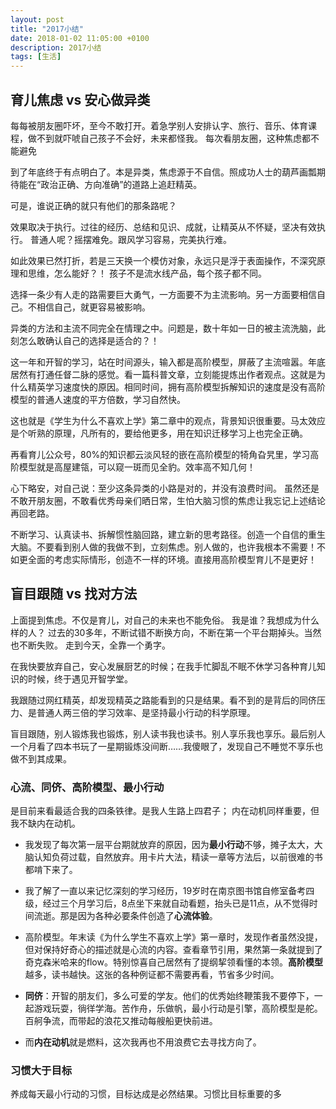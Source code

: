 ```yaml
---
layout: post
title: "2017小结"
date: 2018-01-02 11:05:00 +0100
description: 2017小结
tags: [生活]
---
```

## 育儿焦虑 vs 安心做异类

每每被朋友圈吓坏，至今不敢打开。着急学别人安排认字、旅行、音乐、体育课程，做不到就吓唬自己孩子不会好，未来都怪我。
每次看朋友圈，这种焦虑都不能避免

到了年底终于有点明白了。本是异类，焦虑源于不自信。照成功人士的葫芦画瓢期待能在“政治正确、方向准确”的道路上追赶精英。

可是，谁说正确的就只有他们的那条路呢？

效果取决于执行。过往的经历、总结和见识、成就，让精英从不怀疑，坚决有效执行。
普通人呢？摇摆难免。跟风学习容易，完美执行难。

如此效果已然打折，若是三天换一个模仿对象，永远只是浮于表面操作，不深究原理和思维，怎么能好？！
孩子不是流水线产品，每个孩子都不同。

选择一条少有人走的路需要巨大勇气，一方面要不为主流影响。另一方面要相信自己。不相信自己，就更容易被影响。

异类的方法和主流不同完全在情理之中。问题是，数十年如一日的被主流洗脑，此刻怎么敢确认自己的选择是适合的？！

这一年和开智的学习，站在时间源头，输入都是高阶模型，屏蔽了主流喧嚣。年底居然有打通任督二脉的感觉。看一篇科普文章，立刻能提炼出作者观点。这就是为什么精英学习速度快的原因。相同时间，拥有高阶模型拆解知识的速度是没有高阶模型的普通人速度的平方倍数，学习自然快。

这也就是《学生为什么不喜欢上学》第二章中的观点，背景知识很重要。马太效应是个听熟的原理，凡所有的，要给他更多，用在知识迁移学习上也完全正确。

再看育儿公众号，80%的知识都云淡风轻的嵌在高阶模型的犄角旮旯里，学习高阶模型就是高屋建瓴，可以窥一斑而见全豹。效率高不知几何！

心下略安，对自己说：至少这条异类的小路是对的，并没有浪费时间。
虽然还是不敢开朋友圈，不敢看优秀母亲们晒日常，生怕大脑习惯的焦虑让我忘记上述结论再回老路。

不断学习、认真读书、拆解惯性脑回路，建立新的思考路径。创造一个自信的重生大脑。不要看到别人做的我做不到，立刻焦虑。别人做的，也许我根本不需要！不如更全面的考虑实际情形，创造不一样的环境。直接用高阶模型育儿不是更好！

## 盲目跟随 vs 找对方法
上面提到焦虑。不仅是育儿，对自己的未来也不能免俗。
我是谁？我想成为什么样的人？
过去的30多年，不断试错不断换方向，不断在第一个平台期掉头。当然也不断失败。
走到今天，全靠一个勇字。

在我快要放弃自己，安心发展厨艺的时候；在我手忙脚乱不眠不休学习各种育儿知识的时候，终于遇见开智学堂。

我跟随过网红精英，却发现精英之路能看到的只是结果。看不到的是背后的同侪压力、是普通人两三倍的学习效率、是坚持最小行动的科学原理。

盲目跟随，别人锻炼我也锻炼，别人读书我也读书。别人享乐我也享乐。最后别人一个月看了四本书玩了一星期锻炼没间断……我傻眼了，发现自己不睡觉不享乐也做不到其成果。

### 心流、同侪、高阶模型、最小行动

是目前来看最适合我的四条铁律。是我人生路上四君子；
内在动机同样重要，但我不缺内在动机。

- 我发现了每次第一层平台期就放弃的原因，因为**最小行动**不够，摊子太大，大脑认知负荷过载，自然放弃。用卡片大法，精读一章等方法后，以前很难的书都啃下来了。

- 我了解了一直以来记忆深刻的学习经历，19岁时在南京图书馆自修室备考四级，经过三个月学习后，8点坐下来就自动看题，抬头已是11点，从不觉得时间流逝。那是因为各种必要条件创造了**心流体验**。

- 高阶模型。年末读《为什么学生不喜欢上学》第一章时，发现作者虽然没提，但对保持好奇心的描述就是心流的内容。查看章节引用，果然第一条就提到了奇克森米哈来的flow。特别惊喜自己居然有了提纲挈领看懂的本领。**高阶模型**越多，读书越快。这张的各种例证都不需要再看，节省多少时间。

- **同侪**：开智的朋友们，多么可爱的学友。他们的优秀始终鞭策我不要停下，一起游戏玩耍，徜徉学海。苦作舟，乐做帆，最小行动是引擎，高阶模型是舵。百舸争流，而带起的浪花又推动每艘船更快前进。

- 而**内在动机**就是燃料，这次我再也不用浪费它去寻找方向了。
### 习惯大于目标
养成每天最小行动的习惯，目标达成是必然结果。习惯比目标重要的多


